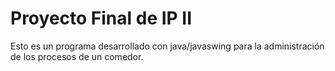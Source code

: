 # Proyecto Final de IP II
Esto es un programa desarrollado con java/javaswing para la administración de los procesos de un comedor.